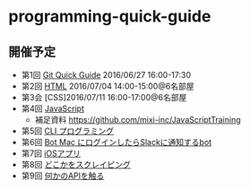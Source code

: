 # programming-quick-guide

## 開催予定

- 第1回 [Git Quick Guide](https://github.com/syokenz/programming-quick-guide/tree/master/20160627_git) 2016/06/27 16:00-17:30
- 第2回 [HTML](https://github.com/syokenz/programming-quick-guide/tree/master/20160704_html) 2016/07/04 14:00-15:00@6名部屋
- 第3会 [CSS]2016/07/11 16:00-17:00@6名部屋
- 第4回 [JavaScript](https://github.com/syokenz/programming-quick-guide/tree/master/2016xxxx_javascript)
  - 補足資料 https://github.com/mixi-inc/JavaScriptTraining
- 第5回 [CLI プログラミング]()
- 第6回 [Bot Mac にログインしたらSlackに通知するbot]()
- 第7回 [iOSアプリ]()
- 第8回 [どこかをスクレイピング]()
- 第9回 [何かのAPIを触る]()

